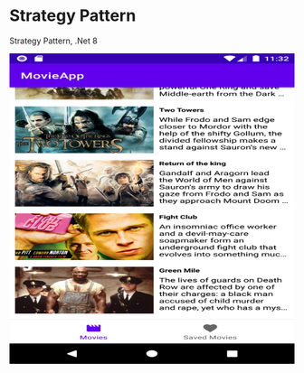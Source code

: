 # Strategy Pattern
Strategy Pattern, .Net 8


<img    src="https://github.com/mertakkara/MovieApp/blob/master/Screenshot_1613086342.png" width="550" height="550">
